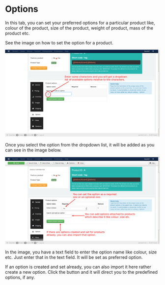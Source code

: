 # Options

In this tab, you can set your preferred options for a particular product like, colour of the product, size of the product, weight of product, mass of the product etc.

See the image on how to set the option for a product.

![Simple Product Options](product_simple_options_1.png)

Once you select the option from the dropdown list, it will be added as you can see in the image below.

![Simple Product Options](product_simple_options.png)

In the image, you have a text field to enter the option name like colour, size etc. Just enter that in the text field. It will be set as preferred option.

If an option is created and set already, you can also import it here rather create a new option. Click the button and it will direct you to the predefined options, if any.